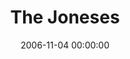 ---
layout: series
series: "The Joneses"
permalink: "/the-joneses/"
title: "The Joneses"
date: 2006-11-04 00:00:00
endDate: 2006-11-25 00:00:00
description: "Do you know the Joneses? They live in bigger houses, drive nicer cars and wear more stylish clothes than you do. Try as you might to keep up, they always seem to be a few steps ahead. Might sound familiar, but the reality is that 'the Joneses' are a lie - they're just an invisible standard propped up by a consumer culture that profits from telling us what and how much we 'should' have. And pursuing this standard only leads to personal, financial and spiritual wreckage. Join us in November as we expose the faade of 'the Joneses' and kick 'em to the curb."
src: "http://s3.amazonaws.com/crossroads-media/images/legacy/content/bigscreen.jonses.jpg"
---
